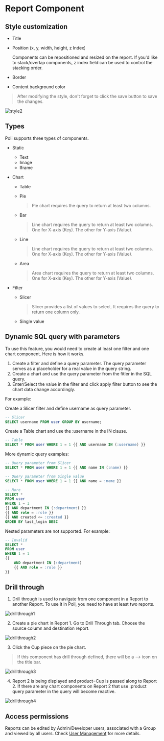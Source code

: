 # Report Component

## Style customization

* Title
* Position (x, y, width, height, z Index)

  Components can be repositioned and resized on the report. If you'd like to stack/overlap components, z index field can be used to control the stacking order.

* Border
* Content background color 

> After modifying the style, don't forget to click the save button to save the changes.

![style2](_images/screenshots/style2.jpg)

## Types

Poli supports three types of components.

* Static
  * Text
  * Image
  * Iframe

* Chart
  * Table
  * Pie
    
    > Pie chart requires the query to return at least two columns.

  * Bar

    > Line chart requires the query to return at least two columns. One for X-axis (Key). The other for Y-axis (Value).

  * Line

    > Line chart requires the query to return at least two columns. One for X-axis (Key). The other for Y-axis (Value).

  * Area

    > Area chart requires the query to return at least two columns. One for X-axis (Key). The other for Y-axis (Value).

* Filter
  * Slicer

    > Slicer provides a list of values to select. It requires the query to return one column only.
  
  * Single value

## Dynamic SQL query with parameters

To use this feature, you would need to create at least one filter and one chart component. Here is how it works.

1. Create a filter and define a query parameter. The query parameter serves as a placeholder for a real value in the query string. 
2. Create a chart and use the query parameter from the fitler in the SQL query.
3. Enter/Select the value in the filter and click apply filter button to see the chart data change accordingly.

For example:

Create a Slicer filter and define username as query parameter.
```sql
-- Slicer
SELECT username FROM user GROUP BY username;
```

Create a Table chart and use the :username in the IN clause.
```sql
-- Table
SELECT * FROM user WHERE 1 = 1 {{ AND username IN (:username) }}
```

More dynamic query examples:

```sql
-- Query parameter from Slicer
SELECT * FROM user WHERE 1 = 1 {{ AND name IN (:name) }}

-- Query parameter from Single value
SELECT * FROM user WHERE 1 = 1 {{ AND name = :name }}

-- More
SELECT * 
FROM user 
WHERE 1 = 1 
{{ AND department IN (:department) }}
{{ AND role = :role }}
{{ AND created <= :created }}
ORDER BY last_login DESC
```

Nested parameters are not supported. For example:

```sql
-- Invalid
SELECT * 
FROM user 
WHERE 1 = 1 
{{ 
    AND department IN (:department) 
    {{ AND role = :role }}
}}
```

## Drill through

1. Drill through is used to navigate from one component in a Report to another Report. To use it in Poli, you need to have at least two reports.

![drillthrough1](_images/screenshots/drillthrough1.jpg)

2. Create a pie chart in Report 1. Go to Drill Through tab. Choose the source column and destination report.

![drillthrough2](_images/screenshots/drillthrough2.jpg)

3. Click the Cup piece on the pie chart.

> If this component has drill through defined, there will be a --> icon on the title bar.

![drillthrough3](_images/screenshots/drillthrough3.jpg)

4. Report 2 is being displayed and product=Cup is passed along to Report 2. If there are any chart components on Report 2 that use :product query parameter in the query will become reactive.

![drillthrough4](_images/screenshots/drillthrough4.jpg)

## Access permissions

Reports can be edited by Admin/Developer users, associated with a Group and viewed by all users. Check [User Management](/user-management) for more details.
